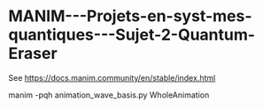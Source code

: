 # MANIM---Projets-en-syst-mes-quantiques---Sujet-2-Quantum-Eraser
See https://docs.manim.community/en/stable/index.html

manim -pqh animation_wave_basis.py WholeAnimation
